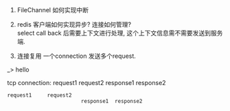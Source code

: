 1. FileChannel 如何实现中断

2. redis 客户端如何实现异步? 连接如何管理?  
   select call back 后需要上下文进行处理, 这个上下文信息需不需要发送到服务端.

3. 连接复用
   一个connection 发送多个request.


_> hello


tcp connection:    request1               request2
                            response1               response2


    request1     request2   
                            response1  response2
